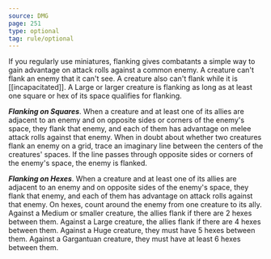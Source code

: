 ```yaml
---
source: DMG
page: 251
type: optional
tag: rule/optional
---
```


If you regularly use miniatures, flanking gives combatants a simple way to gain advantage on attack rolls against a common enemy.
A creature can't flank an enemy that it can't see. A creature also can't flank while it is [[incapacitated]]. A Large or larger creature is flanking as long as at least one square or hex of its space qualifies for flanking.

**_Flanking on Squares_**. When a creature and at least one of its allies are adjacent to an enemy and on opposite sides or corners of the enemy's space, they flank that enemy, and each of them has advantage on melee attack rolls against that enemy.
When in doubt about whether two creatures flank an enemy on a grid, trace an imaginary line between the centers of the creatures' spaces. If the line passes through opposite sides or corners of the enemy's space, the enemy is flanked.


**_Flanking on Hexes_**. When a creature and at least one of its allies are adjacent to an enemy and on opposite sides of the enemy's space, they flank that enemy, and each of them has advantage on attack rolls against that enemy. On hexes, count around the enemy from one creature to its ally. Against a Medium or smaller creature, the allies flank if there are 2 hexes between them. Against a Large creature, the allies flank if there are 4 hexes between them. Against a Huge creature, they must have 5 hexes between them. Against a Gargantuan creature, they must have at least 6 hexes between them.

